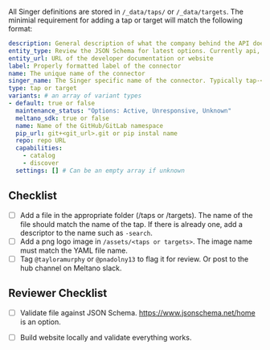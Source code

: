 <!---
Use this template when adding a new Singer tap or target to the hub. 
--->


All Singer definitions are stored in `/_data/taps/` or `/_data/targets`. The minimial requirement for adding a tap or target will match the following format:

```yaml
description: General description of what the company behind the API does
entity_type: Review the JSON Schema for latest options. Currently api, file, database.
entity_url: URL of the developer documentation or website
label: Properly formatted label of the connector
name: The unique name of the connector
singer_name: The Singer specific name of the connector. Typically tap-<name> or target-<name>
type: tap or target
variants: # an array of variant types
- default: true or false
  maintenance_status: "Options: Active, Unresponsive, Unknown"
  meltano_sdk: true or false
  name: Name of the GitHub/GitLab namespace
  pip_url: git+<git_url>.git or pip instal name
  repo: repo URL
  capabilities:
    - catalog
    - discover
  settings: [] # Can be an empty array if unknown
```


## Checklist

- [ ] Add a file in the appropriate folder (/taps or /targets). The name of the file should match the name of the tap. If there is already one, add a descriptor to the name such as `-search`.
- [ ] Add a png logo image in `/assets/<taps or targets>`. The image name must match the YAML file name.
- [ ] Tag `@tayloramurphy` or `@pnadolny13` to flag it for review. Or post to the hub channel on Meltano slack.

## Reviewer Checklist

- [ ] Validate file against JSON Schema. https://www.jsonschema.net/home is an option.
- [ ] Build website locally and validate everything works.

